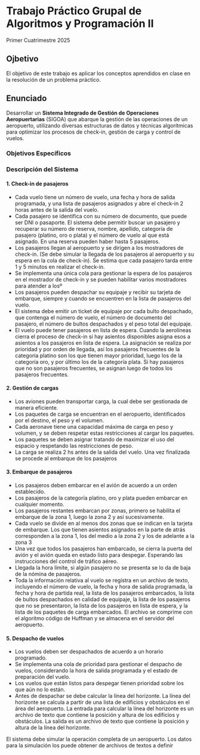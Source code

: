 # Trabajo Práctico Grupal de Algoritmos y Programación II
 Primer Cuatrimestre 2025

## Ojbetivo

El objetivo de este trabajo es aplicar los conceptos aprendidos en clase en la resolución de un problema práctico.

## Enunciado

Desarrollar un **Sistema Integrado de Gestión de Operaciones Aeropuertarias** (SIGOA) que abarque la gestión de las operaciones de un aeropuerto, utilizando diversas estructuras de datos y técnicas algorítmicas para optimizar los procesos de check-in, gestión de carga y control de vuelos.

### Objetivos Específicos


### Descripción del Sistema

#### 1. Check-in de pasajeros

- Cada vuelo tiene un número de vuelo, una fecha y hora de salida programada, y una lista de pasajeros asignados y abre el check-in 2 horas antes de la salida del vuelo.
- Cada pasajero se identifica con su número de documento, que puede ser DNI o pasaporte. El sistema debe permitir buscar un pasajero y recuperar su número de reserva, nombre, apellido, categoría de pasajero (platino, oro o plata) y el número de vuelo al que está asignado. En una reserva pueden haber hasta 5 pasajeros.
- Los pasajeros llegan al aeropuerto y se dirigen a los mostradores de check-in. (Se debe simular la llegada de los pasajeros al aeropuerto y su espera en la cola de check-in). Se estima que cada pasajero tarda entre 1 y 5 minutos en realizar el check-in.
- Se implementa una única cola para gestionar la espera de los pasajeros en el mostrador de check-in y se pueden habilitar varios mostradores para atender a losº
- Los pasajeros pueden despachar su equipaje y recibir su tarjeta de embarque, siempre y cuando se encuentren en la lista de pasajeros del vuelo. 
- El sistema debe emitir un ticket de equipaje por cada bulto despachado, que contenga el número de vuelo, el número de documento del pasajero, el número de bultos despachados y el peso total del equipaje.
- El vuelo puede tener pasajeros en lista de espera. Cuando la aerolíneas cierra el proceso de check-in si hay asientos disponibles asigna esos a asientos a los pasajeros en lista de espera. La asignación se realiza por prioridad y por orden de llegada, así los pasajeros frecuentes de la categoría platino son los que tienen mayor prioridad, luego los de la categoría oro, y por último los de la categoría plata. Si hay pasajeros que no son pasajeros frecuentes, se asignan luego de todos los pasajeros frecuentes.

#### 2. Gestión de cargas

- Los aviones pueden transportar carga, la cual debe ser gestionada de manera eficiente. 
- Los paquetes de carga se encuentran en el aeropuerto, identificados por el destino, el peso y el volumen.
- Cada aeronave tiene una capacidad máxima de carga en peso y volumen, y se deben respetar estas restricciones al cargar los paquetes.
- Los paquetes se deben asignar tratando de maximizar el uso del espacio y respetando las restricciones de peso.
- La carga se realiza 2 hs antes de la salida del vuelo. Una vez finalizada se procede al embarque de los pasajeros

#### 3. Embarque de pasajeros
   
- Los pasajeros deben embarcar en el avión de acuerdo a un orden establecido.
- Los pasajeros de la categoría platino, oro y plata pueden embarcar en cualquier momento.
- Los pasajeros restantes embarcan por zonas, primero se habilita el embarque de la zona 1, luego la zona 2 y así sucesivamente. 
- Cada vuelo se divide en al menos dos zonas que se indican en la tarjeta de embarque. Los que tienen asientos asignados en la parte de atrás corresponden a la zona 1, los del medio a la zona 2 y los de adelante a la zona 3
- Una vez que todos los pasajeros han embarcado, se cierra la puerta del avión y el avión queda en estado listo para despegar. Esperando las instrucciones del control de tráfico aéreo.
- Llegada la hora límite, si algún pasajero no se presenta se lo da de baja de la nómina de pasajeros.
- Toda la información relativa al vuelo se registra en un archivo de texto, incluyendo el número de vuelo, la fecha y hora de salida programada, la fecha y hora de partida real, la lista de los pasajeros embarcados, la lista de bultos despachados en calidad de equipaje, la lista de los pasajeros que no se presentaron, la lista de los pasajeros en lista de espera, y la lista de los paquetes de carga embarcados. El archivo se comprime con el algoritmo código de Huffman y se almacena en el servidor del aeropuerto. 

#### 5. Despacho de vuelos

- Los vuelos deben ser despachados de acuerdo a un horario programado.
- Se implementa una cola de prioridad para gestionar el despacho de vuelos, considerando la hora de salida programada y el estado de preparación del vuelo.
- Los vuelos que están listos para despegar tienen prioridad sobre los que aún no lo están.
- Antes de despachar se debe calcular la línea del horizonte. La línea del horizonte se calcula a partir de una lista de edificios y obstáculos en el área del aeropuerto. La entrada para calcular la línea del horizonte es un archivo de texto que contiene la posición y altura de los edificios y obstáculos. La salida es un archivo de texto que contiene la posición y altura de la línea del horizonte.
  
El sistema debe simular la operación completa de un aeropuerto. Los datos para la simulación los puede obtener de archivos de textos a definir 
